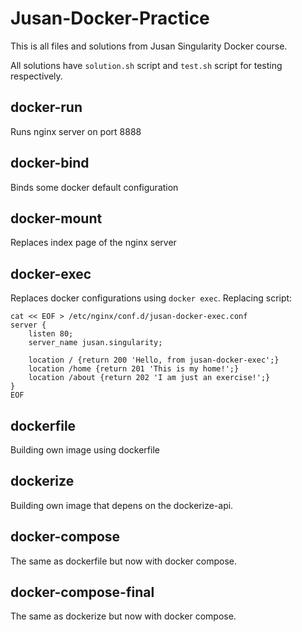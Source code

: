 # Jusan-Docker-Practice

This is all files and solutions from Jusan Singularity Docker course.

All solutions have ``` solution.sh ``` script and ``` test.sh ``` script for testing respectively.

## docker-run
Runs nginx server on port 8888

## docker-bind
Binds some docker default configuration 

## docker-mount
Replaces index page of the nginx server

## docker-exec
Replaces docker configurations using ``` docker exec ```. Replacing script:
```
cat << EOF > /etc/nginx/conf.d/jusan-docker-exec.conf
server {
    listen 80;
    server_name jusan.singularity;

    location / {return 200 'Hello, from jusan-docker-exec';}
    location /home {return 201 'This is my home!';}
    location /about {return 202 'I am just an exercise!';}
}
EOF
```

## dockerfile
Building own image using dockerfile

## dockerize
Building own image that depens on the dockerize-api.

## docker-compose
The same as dockerfile but now with docker compose.

## docker-compose-final
The same as dockerize but now with docker compose.
